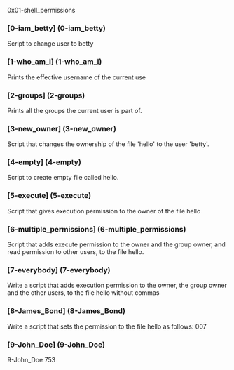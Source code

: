 0x01-shell_permissions
### [0-iam_betty] (0-iam_betty)
Script to change user to betty
### [1-who_am_i] (1-who_am_i)
Prints the effective username of the current use
### [2-groups] (2-groups)
Prints all the groups the current user is part of.
### [3-new_owner] (3-new_owner)
Script that changes the ownership of the file 'hello' to the user 'betty'.
### [4-empty] (4-empty)
Script to create empty file called hello.
### [5-execute] (5-execute)
Script that gives execution permission to the owner of the file hello
### [6-multiple_permissions] (6-multiple_permissions)
Script that adds execute permission to the owner and the group owner, and read permission to other users, to the file hello.
### [7-everybody] (7-everybody)
Write a script that adds execution permission to the owner, the group owner and the other users, to the file hello without commas
### [8-James_Bond] (8-James_Bond)
Write a script that sets the permission to the file hello as follows: 007
### [9-John_Doe] (9-John_Doe)
9-John_Doe 753
